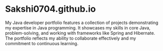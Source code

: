 # Sakshi0704.github.io
 My Java developer portfolio features a collection of projects demonstrating my expertise in Java programming. It showcases my skills in core Java, problem-solving, and working with frameworks like Spring and Hibernate. The portfolio reflects my ability to collaborate effectively and my commitment to continuous learning.
